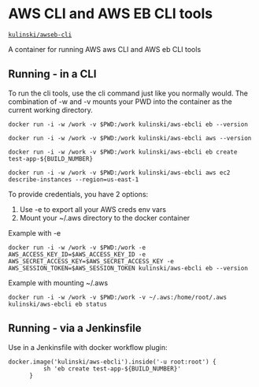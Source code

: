 # AWS CLI and AWS EB CLI tools

[`kulinski/awseb-cli`](https://hub.docker.com/r/kulinski/awseb-cli/)

A container for running AWS aws CLI and AWS eb CLI tools

## Running - in a CLI

To run the cli tools, use the cli command just like you normally would.  The combination of -w and -v mounts your PWD into the container as the current working directory.

	docker run -i -w /work -v $PWD:/work kulinski/aws-ebcli eb --version
	
	docker run -i -w /work -v $PWD:/work kulinski/aws-ebcli aws --version

	docker run -i -w /work -v $PWD:/work kulinski/aws-ebcli eb create test-app-${BUILD_NUMBER} 
	
	docker run -i -w /work -v $PWD:/work kulinski/aws-ebcli aws ec2 describe-instances --region=us-east-1

To provide credentials, you have 2 options:

1. Use -e to export all your AWS creds env vars
2. Mount your ~/.aws directory to the docker container

Example with -e

	docker run -i -w /work -v $PWD:/work -e AWS_ACCESS_KEY_ID=$AWS_ACCESS_KEY_ID -e AWS_SECRET_ACCESS_KEY=$AWS_SECRET_ACCESS_KEY -e AWS_SESSION_TOKEN=$AWS_SESSION_TOKEN kulinski/aws-ebcli eb --version

Example with mounting ~/.aws

	docker run -i -w /work -v $PWD:/work -v ~/.aws:/home/root/.aws kulinski/aws-ebcli eb status

## Running - via a Jenkinsfile

Use in a Jenkinsfile with docker workflow plugin:

```
docker.image('kulinski/aws-ebcli').inside('-u root:root') {
          sh 'eb create test-app-${BUILD_NUMBER}'
      }
```
